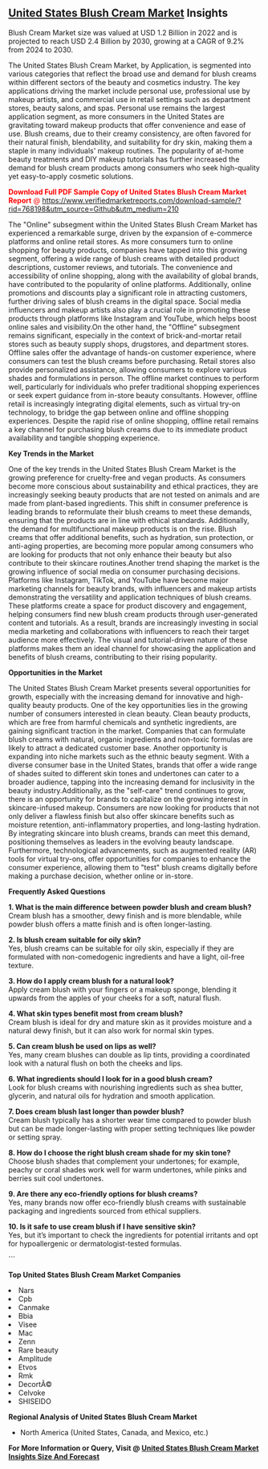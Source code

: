 <h2><a href="https://www.verifiedmarketreports.com/download-sample/?rid=768198&amp;utm_source=Github&amp;utm_medium=210" target="_blank">United States Blush Cream Market</a> Insights</h2><p>Blush Cream Market size was valued at USD 1.2 Billion in 2022 and is projected to reach USD 2.4 Billion by 2030, growing at a CAGR of 9.2% from 2024 to 2030.</p><p><p>The United States Blush Cream Market, by Application, is segmented into various categories that reflect the broad use and demand for blush creams within different sectors of the beauty and cosmetics industry. The key applications driving the market include personal use, professional use by makeup artists, and commercial use in retail settings such as department stores, beauty salons, and spas. Personal use remains the largest application segment, as more consumers in the United States are gravitating toward makeup products that offer convenience and ease of use. Blush creams, due to their creamy consistency, are often favored for their natural finish, blendability, and suitability for dry skin, making them a staple in many individuals' makeup routines. The popularity of at-home beauty treatments and DIY makeup tutorials has further increased the demand for blush cream products among consumers who seek high-quality yet easy-to-apply cosmetic solutions.<p><span class=""><span style="color: #ff0000;"><strong>Download Full PDF Sample Copy of United States Blush Cream Market Report</strong> @ </span><a href="https://www.verifiedmarketreports.com/download-sample/?rid=768198&amp;utm_source=Github&amp;utm_medium=210" target="_blank">https://www.verifiedmarketreports.com/download-sample/?rid=768198&amp;utm_source=Github&amp;utm_medium=210</a></span></p></p><p>The "Online" subsegment within the United States Blush Cream Market has experienced a remarkable surge, driven by the expansion of e-commerce platforms and online retail stores. As more consumers turn to online shopping for beauty products, companies have tapped into this growing segment, offering a wide range of blush creams with detailed product descriptions, customer reviews, and tutorials. The convenience and accessibility of online shopping, along with the availability of global brands, have contributed to the popularity of online platforms. Additionally, online promotions and discounts play a significant role in attracting customers, further driving sales of blush creams in the digital space. Social media influencers and makeup artists also play a crucial role in promoting these products through platforms like Instagram and YouTube, which helps boost online sales and visibility.On the other hand, the "Offline" subsegment remains significant, especially in the context of brick-and-mortar retail stores such as beauty supply shops, drugstores, and department stores. Offline sales offer the advantage of hands-on customer experience, where consumers can test the blush creams before purchasing. Retail stores also provide personalized assistance, allowing consumers to explore various shades and formulations in person. The offline market continues to perform well, particularly for individuals who prefer traditional shopping experiences or seek expert guidance from in-store beauty consultants. However, offline retail is increasingly integrating digital elements, such as virtual try-on technology, to bridge the gap between online and offline shopping experiences. Despite the rapid rise of online shopping, offline retail remains a key channel for purchasing blush creams due to its immediate product availability and tangible shopping experience.<p><strong>Key Trends in the Market</strong></p><p>One of the key trends in the United States Blush Cream Market is the growing preference for cruelty-free and vegan products. As consumers become more conscious about sustainability and ethical practices, they are increasingly seeking beauty products that are not tested on animals and are made from plant-based ingredients. This shift in consumer preference is leading brands to reformulate their blush creams to meet these demands, ensuring that the products are in line with ethical standards. Additionally, the demand for multifunctional makeup products is on the rise. Blush creams that offer additional benefits, such as hydration, sun protection, or anti-aging properties, are becoming more popular among consumers who are looking for products that not only enhance their beauty but also contribute to their skincare routines.Another trend shaping the market is the growing influence of social media on consumer purchasing decisions. Platforms like Instagram, TikTok, and YouTube have become major marketing channels for beauty brands, with influencers and makeup artists demonstrating the versatility and application techniques of blush creams. These platforms create a space for product discovery and engagement, helping consumers find new blush cream products through user-generated content and tutorials. As a result, brands are increasingly investing in social media marketing and collaborations with influencers to reach their target audience more effectively. The visual and tutorial-driven nature of these platforms makes them an ideal channel for showcasing the application and benefits of blush creams, contributing to their rising popularity.<p><strong>Opportunities in the Market</strong></p><p>The United States Blush Cream Market presents several opportunities for growth, especially with the increasing demand for innovative and high-quality beauty products. One of the key opportunities lies in the growing number of consumers interested in clean beauty. Clean beauty products, which are free from harmful chemicals and synthetic ingredients, are gaining significant traction in the market. Companies that can formulate blush creams with natural, organic ingredients and non-toxic formulas are likely to attract a dedicated customer base. Another opportunity is expanding into niche markets such as the ethnic beauty segment. With a diverse consumer base in the United States, brands that offer a wide range of shades suited to different skin tones and undertones can cater to a broader audience, tapping into the increasing demand for inclusivity in the beauty industry.Additionally, as the "self-care" trend continues to grow, there is an opportunity for brands to capitalize on the growing interest in skincare-infused makeup. Consumers are now looking for products that not only deliver a flawless finish but also offer skincare benefits such as moisture retention, anti-inflammatory properties, and long-lasting hydration. By integrating skincare into blush creams, brands can meet this demand, positioning themselves as leaders in the evolving beauty landscape. Furthermore, technological advancements, such as augmented reality (AR) tools for virtual try-ons, offer opportunities for companies to enhance the consumer experience, allowing them to "test" blush creams digitally before making a purchase decision, whether online or in-store.<p><strong>Frequently Asked Questions</strong></p><p><strong>1. What is the main difference between powder blush and cream blush?</strong><br> Cream blush has a smoother, dewy finish and is more blendable, while powder blush offers a matte finish and is often longer-lasting.</p><p><strong>2. Is blush cream suitable for oily skin?</strong><br> Yes, blush creams can be suitable for oily skin, especially if they are formulated with non-comedogenic ingredients and have a light, oil-free texture.</p><p><strong>3. How do I apply cream blush for a natural look?</strong><br> Apply cream blush with your fingers or a makeup sponge, blending it upwards from the apples of your cheeks for a soft, natural flush.</p><p><strong>4. What skin types benefit most from cream blush?</strong><br> Cream blush is ideal for dry and mature skin as it provides moisture and a natural dewy finish, but it can also work for normal skin types.</p><p><strong>5. Can cream blush be used on lips as well?</strong><br> Yes, many cream blushes can double as lip tints, providing a coordinated look with a natural flush on both the cheeks and lips.</p><p><strong>6. What ingredients should I look for in a good blush cream?</strong><br> Look for blush creams with nourishing ingredients such as shea butter, glycerin, and natural oils for hydration and smooth application.</p><p><strong>7. Does cream blush last longer than powder blush?</strong><br> Cream blush typically has a shorter wear time compared to powder blush but can be made longer-lasting with proper setting techniques like powder or setting spray.</p><p><strong>8. How do I choose the right blush cream shade for my skin tone?</strong><br> Choose blush shades that complement your undertones; for example, peachy or coral shades work well for warm undertones, while pinks and berries suit cool undertones.</p><p><strong>9. Are there any eco-friendly options for blush creams?</strong><br> Yes, many brands now offer eco-friendly blush creams with sustainable packaging and ingredients sourced from ethical suppliers.</p><p><strong>10. Is it safe to use cream blush if I have sensitive skin?</strong><br> Yes, but it’s important to check the ingredients for potential irritants and opt for hypoallergenic or dermatologist-tested formulas.</p>```</p><p><strong>Top United States Blush Cream Market Companies</strong></p><div data-test-id=""><p><li>Nars</li><li> Cpb</li><li> Canmake</li><li> Bbia</li><li> Visee</li><li> Mac</li><li> Zenn</li><li> Rare beauty</li><li> Amplitude</li><li> Etvos</li><li> Rmk</li><li> DecortÃ©</li><li> Celvoke</li><li> SHISEIDO</li></p><div><strong>Regional Analysis of&nbsp;United States Blush Cream Market</strong></div><ul><li dir="ltr"><p dir="ltr">North America&nbsp;(United States, Canada, and Mexico, etc.)</p></li></ul><p><strong>For More Information or Query, Visit @&nbsp;</strong><strong><a href="https://www.verifiedmarketreports.com/product/blush-cream-market/?utm_source=Github&amp;utm_medium=210" target="_blank">United States Blush Cream Market Insights Size And Forecast</a></strong></p></div>
